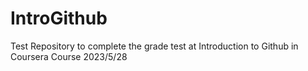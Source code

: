 # IntroGithub
Test Repository to complete the grade test at Introduction to Github in Coursera Course 2023/5/28
